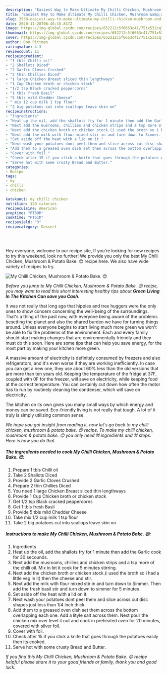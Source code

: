 ```yaml
---
description: "Easiest Way to Make Ultimate My Chilli Chicken, Mushroom &amp;amp; Potato Bake. 😊"
title: "Easiest Way to Make Ultimate My Chilli Chicken, Mushroom &amp;amp; Potato Bake. 😊"
slug: 2538-easiest-way-to-make-ultimate-my-chilli-chicken-mushroom-and-amp-potato-bake
date: 2020-11-28T06:46:15.837Z
image: https://img-global.cpcdn.com/recipes/652212c5f6663c41/751x532cq70/my-chilli-chicken-mushroom-potato-bake-😊-recipe-main-photo.jpg
thumbnail: https://img-global.cpcdn.com/recipes/652212c5f6663c41/751x532cq70/my-chilli-chicken-mushroom-potato-bake-😊-recipe-main-photo.jpg
cover: https://img-global.cpcdn.com/recipes/652212c5f6663c41/751x532cq70/my-chilli-chicken-mushroom-potato-bake-😊-recipe-main-photo.jpg
author: Don Pittman
ratingvalue: 4.3
reviewcount: 11
recipeingredient:
- "1 tbls Chilli oil"
- "2 Shallots Diced"
- "2 Garlic Cloves Crushed"
- "2 thin Chillies Diced"
- "1 large Chicken Breast sliced thin lengthways"
- "1 Cup Chicken broth or chicken stock"
- "1/2 tsp Black cracked peppercorns"
- "1 tbls fresh Basil"
- "5 tbls mild Chedder Cheese"
- " mix 12 cup milk 1 tsp flour"
- "2 big potatoes cut into scallops leave skin on"
recipeinstructions:
- "Ingredients"
- "Heat up the oil, add the shallots fry for 1 minute then add the Garlic cook for 30 secounds."
- "Next add the musrooms, chillies and chicken strips and a tsp more of the chilli oil. Mix in let it cook for 5 minutes stirring."
- "Next add the chicken broth or chicken stock.(i used the broth so i had a little veg in it) then the cheese and stir."
- "Next add the milk with flour mixed stir in and turn down to Simmer. Then add the fresh basil stir and turn down to simmer for 5 minutes"
- "Set aside off the heat with a lid on it."
- "Next wash your potatoes dont peel them and slice across cut disc shapes just less than 1/4 Inch thick."
- "Add them to a greased oven dish set them across the bottom overlapping each one. Add a lityle salt across them. Next pour the chicken mix over level it out and cook in preheated oven for 20 minutes, covered with silver foil."
- "Cover with foil."
- "Check after 15 if you stick a knife that goes through the potatoes easily then its cooked."
- "Serve hot with some crusty Bread and Butter."
categories:
- Recipe
tags:
- my
- chilli
- chicken

katakunci: my chilli chicken 
nutrition: 120 calories
recipecuisine: American
preptime: "PT39M"
cooktime: "PT51M"
recipeyield: "3"
recipecategory: Dessert

---
```

<br>
Hey everyone, welcome to our recipe site, If you're looking for new recipes to try this weekend, look no further! We provide you only the best My Chilli Chicken, Mushroom &amp; Potato Bake. 😊 recipe here. We also have wide variety of recipes to try.
<br>


![My Chilli Chicken, Mushroom &amp; Potato Bake. 😊](https://img-global.cpcdn.com/recipes/652212c5f6663c41/751x532cq70/my-chilli-chicken-mushroom-potato-bake-😊-recipe-main-photo.jpg)

<i>Before you jump to My Chilli Chicken, Mushroom &amp; Potato Bake. 😊 recipe, you may want to read this short interesting healthy tips about 
<strong>Green Living In The Kitchen Can save you Cash</strong>.</i>
</br>

It was not really that long ago that hippies and tree huggers were the only ones to show concern concerning the well-being of the surroundings. That's a thing of the past now, with everyone being aware of the problems besetting the planet and also the shared burden we have for turning things around. Unless everyone begins to start living much more green we won't be able to fix the problems of the environment. Each and every family should start making changes that are environmentally friendly and they must do this soon. Here are some tips that can help you save energy, for the most part by making your kitchen more green.

A massive amount of electricity is definitely consumed by freezers and also refrigerators, and it's even worse if they are working inefficiently. In case you can get a new one, they use about 60% less than the old versions that are more than ten years old. Keeping the temperature of the fridge at 37F, coupled with 0F for the freezer, will save on electricity, while keeping food at the correct temperature. You can certainly cut down how often the motor has to run by routinely cleaning the condenser, which will save on electricity.

The kitchen on its own gives you many small ways by which energy and money can be saved. Eco-friendly living is not really that tough. A lot of it truly is simply utilizing common sense.


<i>We hope you got insight from reading it, now let's go back to my chilli chicken, mushroom &amp; potato bake. 😊 recipe. To make my chilli chicken, mushroom &amp; potato bake. 😊 you only need <strong>11</strong> ingredients and <strong>11</strong> steps. Here is how you do that.
</i>

##### The ingredients needed to cook My Chilli Chicken, Mushroom &amp; Potato Bake. 😊:

1. Prepare 1 tbls Chilli oil
1. Take 2 Shallots Diced
1. Provide 2 Garlic Cloves Crushed
1. Prepare 2 thin Chillies Diced
1. You need 1 large Chicken Breast sliced thin lengthways
1. Provide 1 Cup Chicken broth or chicken stock
1. Get 1/2 tsp Black cracked peppercorns
1. Get 1 tbls fresh Basil
1. Provide 5 tbls mild Chedder Cheese
1. Take  mix 1/2 cup milk 1 tsp flour
1. Take 2 big potatoes cut into scallops leave skin on


##### Instructions to make My Chilli Chicken, Mushroom &amp; Potato Bake. 😊:

1. Ingredients
1. Heat up the oil, add the shallots fry for 1 minute then add the Garlic cook for 30 secounds.
1. Next add the musrooms, chillies and chicken strips and a tsp more of the chilli oil. Mix in let it cook for 5 minutes stirring.
1. Next add the chicken broth or chicken stock.(i used the broth so i had a little veg in it) then the cheese and stir.
1. Next add the milk with flour mixed stir in and turn down to Simmer. Then add the fresh basil stir and turn down to simmer for 5 minutes
1. Set aside off the heat with a lid on it.
1. Next wash your potatoes dont peel them and slice across cut disc shapes just less than 1/4 Inch thick.
1. Add them to a greased oven dish set them across the bottom overlapping each one. Add a lityle salt across them. Next pour the chicken mix over level it out and cook in preheated oven for 20 minutes, covered with silver foil.
1. Cover with foil.
1. Check after 15 if you stick a knife that goes through the potatoes easily then its cooked.
1. Serve hot with some crusty Bread and Butter.


<i>If you find this My Chilli Chicken, Mushroom &amp; Potato Bake. 😊 recipe helpful please share it to your good friends or family, thank you and good luck.</i>
